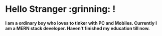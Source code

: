 <div >
	<h1>
		Hello Stranger :grinning: !
	</h1>
	<h4>
		I am a ordinary boy who loves to tinker with PC and Mobiles. Currently I am a MERN stack developer. Haven't finished my education till now.
	</h4>
	<img src="./assets/Fedora.png />
</div>
